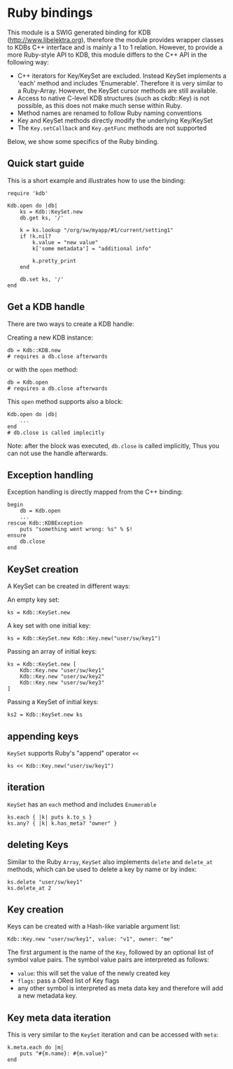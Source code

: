 # Ruby bindings #

This module is a SWIG generated binding for KDB (http://www.libelektra.org),
therefore the module provides wrapper classes to KDBs C++ interface and is
mainly a 1 to 1 relation. However, to provide a more Ruby-style API to KDB,
this module differs to the C++ API in the following way:
 * C++ iterators for Key/KeySet are excluded. Instead KeySet implements
   a 'each' method and includes 'Enumerable'. Therefore it is very similar to
   a Ruby-Array. However, the KeySet cursor methods are still available.
 * Access to native C-level KDB structures (such as ckdb::Key) is not
   possible, as this does not make much sense within Ruby.
 * Method names are renamed to follow Ruby naming conventions
 * Key and KeySet methods directly modify the underlying Key/KeySet
 * The `Key.setCallback` and `Key.getFunc` methods are not supported

Below, we show some specifics of the Ruby binding.

## Quick start guide ##

This is a short example and illustrates how to use the binding:
	
	require 'kdb'
	
	Kdb.open do |db|
		ks = Kdb::KeySet.new
		db.get ks, '/'
		
		k = ks.lookup "/org/sw/myapp/#1/current/setting1"
		if !k.nil?
			k.value = "new value"
			k['some metadata'] = "additional info"

			k.pretty_print
		end

		db.set ks, '/'
	end

## Get a KDB handle ##

There are two ways to create a KDB handle:

Creating a new KDB instance:

	db = Kdb::KDB.new
	# requires a db.close afterwards

or with the `open` method:
	
	db = Kdb.open
	# requires a db.close afterwards

This `open` method supports also a block:
	
	Kdb.open do |db|
		...
	end
	# db.close is called implecitly

Note: after the block was executed, `db.close` is called implicitly, Thus you 
can not use the handle afterwards.

## Exception handling ##

Exception handling is directly mapped from the C++ binding:
	
	begin
		db = Kdb.open
		...
	rescue Kdb::KDBException
		puts "something went wrong: %s" % $!
	ensure
		db.close
	end

## KeySet creation ##

A KeySet can be created in different ways:

An empty key set:
	
	ks = Kdb::KeySet.new

A key set with one initial key:
	
	ks = Kdb::KeySet.new Kdb::Key.new("user/sw/key1")

Passing an array of initial keys:
	
	ks = Kdb::KeySet.new [
		Kdb::Key.new "user/sw/key1"
		Kdb::Key.new "user/sw/key2"
		Kdb::Key.new "user/sw/key3"
	]

Passing a KeySet of initial keys:
	
	ks2 = Kdb::KeySet.new ks


## appending keys ##

`KeySet` supports Ruby's "append" operator `<<`
	
	ks << Kdb::Key.new("user/sw/key1")

## iteration ##

`KeySet` has an `each` method and includes `Enumerable`
	
	ks.each { |k| puts k.to_s }
	ks.any? { |k| k.has_meta? "owner" }

## deleting Keys ##

Similar to the Ruby `Array`, `KeySet` also implements `delete` and `delete_at`
methods, which can be used to delete a key by name or by index:
	
	ks.delete "user/sw/key1"
	ks.delete_at 2

## Key creation ##

Keys can be created with a Hash-like variable argument list:
	
	Kdb::Key.new "user/sw/key1", value: "v1", owner: "me"

The first argument is the name of the `Key`, followed by an optional list of 
symbol value pairs. The symbol value pairs are interpreted as follows:
- `value`: this will set the value of the newly created key
- `flags`: pass a ORed list of Key flags
- any other symbol is interpreted as meta data key and therefore will add a new
  metadata key.

## Key meta data iteration ##

This is very similar to the `KeySet` iteration and can be accessed with `meta`:
	
	k.meta.each do |m|
		puts "#{m.name}: #{m.value}"
	end
